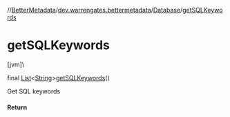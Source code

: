 //[BetterMetadata](../../../index.md)/[dev.warrengates.bettermetadata](../index.md)/[Database](index.md)/[getSQLKeywords](get-s-q-l-keywords.md)

# getSQLKeywords

[jvm]\

final [List](https://docs.oracle.com/javase/8/docs/api/java/util/List.html)&lt;[String](https://docs.oracle.com/javase/8/docs/api/java/lang/String.html)&gt;[getSQLKeywords](get-s-q-l-keywords.md)()

Get SQL keywords

#### Return

